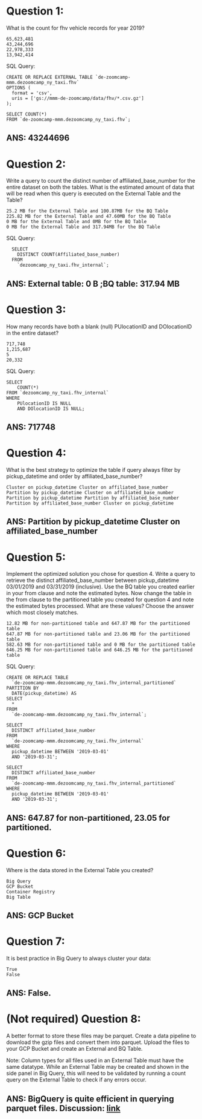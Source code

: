 # Question 1:

What is the count for fhv vehicle records for year 2019?

    65,623,481
    43,244,696
    22,978,333
    13,942,414

SQL Query:

    CREATE OR REPLACE EXTERNAL TABLE `de-zoomcamp-mmm.dezoomcamp_ny_taxi.fhv`
    OPTIONS (
      format = 'csv',
      uris = ['gs://mmm-de-zoomcamp/data/fhv/*.csv.gz']
    );

    SELECT COUNT(*)
    FROM `de-zoomcamp-mmm.dezoomcamp_ny_taxi.fhv`;

## ANS: 43244696

# Question 2:

Write a query to count the distinct number of affiliated_base_number for the entire dataset on both the tables.
What is the estimated amount of data that will be read when this query is executed on the External Table and the Table?

    25.2 MB for the External Table and 100.87MB for the BQ Table
    225.82 MB for the External Table and 47.60MB for the BQ Table
    0 MB for the External Table and 0MB for the BQ Table
    0 MB for the External Table and 317.94MB for the BQ Table

SQL Query:

      SELECT
        DISTINCT COUNT(Affiliated_base_number)
      FROM
        `dezoomcamp_ny_taxi.fhv_internal`;

## ANS: External table: 0 B ;BQ table: 317.94 MB

# Question 3:

How many records have both a blank (null) PUlocationID and DOlocationID in the entire dataset?

    717,748
    1,215,687
    5
    20,332

SQL Query:

    SELECT 
        COUNT(*) 
    FROM `dezoomcamp_ny_taxi.fhv_internal` 
    WHERE 
        PUlocationID IS NULL 
        AND DOlocationID IS NULL;

## ANS: 717748

# Question 4:

What is the best strategy to optimize the table if query always filter by pickup_datetime and order by affiliated_base_number?

    Cluster on pickup_datetime Cluster on affiliated_base_number
    Partition by pickup_datetime Cluster on affiliated_base_number
    Partition by pickup_datetime Partition by affiliated_base_number
    Partition by affiliated_base_number Cluster on pickup_datetime

## ANS: Partition by pickup_datetime Cluster on affiliated_base_number


# Question 5:

Implement the optimized solution you chose for question 4. Write a query to retrieve the distinct affiliated_base_number between pickup_datetime 03/01/2019 and 03/31/2019 (inclusive).
Use the BQ table you created earlier in your from clause and note the estimated bytes. Now change the table in the from clause to the partitioned table you created for question 4 and note the estimated bytes processed. What are these values? Choose the answer which most closely matches.

    12.82 MB for non-partitioned table and 647.87 MB for the partitioned table
    647.87 MB for non-partitioned table and 23.06 MB for the partitioned table
    582.63 MB for non-partitioned table and 0 MB for the partitioned table
    646.25 MB for non-partitioned table and 646.25 MB for the partitioned table

SQL Query:

    CREATE OR REPLACE TABLE
      `de-zoomcamp-mmm.dezoomcamp_ny_taxi.fhv_internal_partitioned`
    PARTITION BY
      DATE(pickup_datetime) AS
    SELECT
      *
    FROM
      `de-zoomcamp-mmm.dezoomcamp_ny_taxi.fhv_internal`;

    SELECT
      DISTINCT affiliated_base_number
    FROM
      `de-zoomcamp-mmm.dezoomcamp_ny_taxi.fhv_internal`
    WHERE
      pickup_datetime BETWEEN '2019-03-01'
      AND '2019-03-31';

    SELECT
      DISTINCT affiliated_base_number
    FROM
      `de-zoomcamp-mmm.dezoomcamp_ny_taxi.fhv_internal_partitioned`
    WHERE
      pickup_datetime BETWEEN '2019-03-01'
      AND '2019-03-31';
  
## ANS: 647.87 for non-partitioned, 23.05 for partitioned.


# Question 6:

Where is the data stored in the External Table you created?

    Big Query
    GCP Bucket
    Container Registry
    Big Table

## ANS: GCP Bucket

# Question 7:

It is best practice in Big Query to always cluster your data:

    True
    False

## ANS: False.

# (Not required) Question 8:

A better format to store these files may be parquet. Create a data pipeline to download the gzip files and convert them into parquet. Upload the files to your GCP Bucket and create an External and BQ Table.

Note: Column types for all files used in an External Table must have the same datatype. While an External Table may be created and shown in the side panel in Big Query, this will need to be validated by running a count query on the External Table to check if any errors occur.

## ANS: BigQuery is quite efficient in querying parquet files. Discussion: [link](https://mahdimoosa.substack.com/p/comparing-different-approaches-to)
